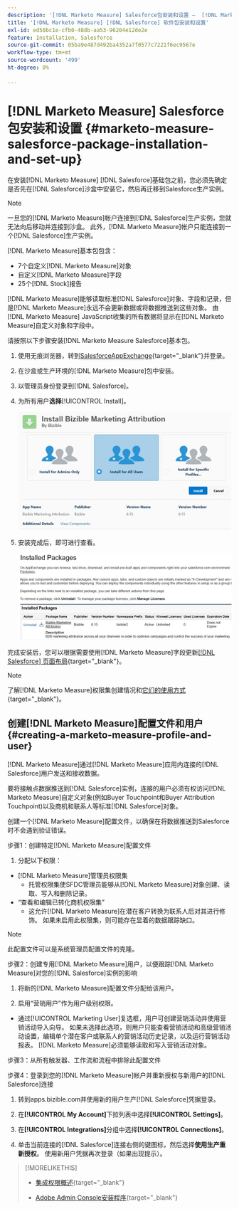 ```yaml
---
description: '[!DNL Marketo Measure] Salesforce包安装和设置 —  [!DNL Marketo Measure]'
title: '[!DNL Marketo Measure] [!DNL Salesforce] 软件包安装和设置'
exl-id: ed58bc1e-cfb0-48db-aa53-96204e12de2e
feature: Installation, Salesforce
source-git-commit: 05ba9e487d492ba4352a7f0577c7221f6ec9567e
workflow-type: tm+mt
source-wordcount: '499'
ht-degree: 0%

---
```


# [!DNL Marketo Measure] Salesforce包安装和设置 {#marketo-measure-salesforce-package-installation-and-set-up}

在安装[!DNL Marketo Measure] [!DNL Salesforce]基础包之前，您必须先确定是否先在[!DNL Salesforce]沙盒中安装它，然后再迁移到Salesforce生产实例。

>[!NOTE]
>
>一旦您的[!DNL Marketo Measure]帐户连接到[!DNL Salesforce]生产实例，您就无法向后移动并连接到沙盒。 此外，[!DNL Marketo Measure]帐户只能连接到一个[!DNL Salesforce]生产实例。

[!DNL Marketo Measure]基本包包含：

* 7个自定义[!DNL Marketo Measure]对象
* 自定义[!DNL Marketo Measure]字段
* 25个[!DNL Stock]报告

[!DNL Marketo Measure]能够读取标准[!DNL Salesforce]对象、字段和记录，但是[!DNL Marketo Measure]永远不会更新数据或将数据推送到这些对象。 由[!DNL Marketo Measure] JavaScript收集的所有数据将显示在[!DNL Marketo Measure]自定义对象和字段中。

请按照以下步骤安装[!DNL Marketo Measure Salesforce]基本包。

1. 使用无痕浏览器，转到[SalesforceAppExchange](https://appexchange.salesforce.com/appxListingDetail?listingId=a0N3000000B3KLuEAN){target="_blank"}并登录。

1. 在沙盒或生产环境的[!DNL Marketo Measure]包中安装。

1. 以管理员身份登录到[!DNL Salesforce]。

1. 为所有用户&#x200B;**选择**[!UICONTROL Install]。

   ![](assets/marketo-measure-salesforce-package-installation-and-set-up-1.png)

1. 安装完成后，即可进行查看。

   ![](assets/marketo-measure-salesforce-package-installation-and-set-up-2.png)

完成安装后，您可以根据需要使用[!DNL Marketo Measure]字段更新[[!DNL Salesforce] 页面布局](/help/configuration-and-setup/marketo-measure-and-salesforce/page-layout-instructions.md){target="_blank"}。

>[!NOTE]
>
>了解[!DNL Marketo Measure]权限集创建情况和[它们的使用方式](/help/configuration-and-setup/marketo-measure-and-salesforce/marketo-measure-permission-sets.md){target="_blank"}。

## 创建[!DNL Marketo Measure]配置文件和用户 {#creating-a-marketo-measure-profile-and-user}

[!DNL Marketo Measure]通过[!DNL Marketo Measure]应用内连接的[!DNL Salesforce]用户发送和接收数据。

要将接触点数据推送到[!DNL Salesforce]实例，连接的用户必须有权访问[!DNL Marketo Measure]自定义对象(例如Buyer Touchpoint和Buyer Attribution Touchpoint)以及商机和联系人等标准[!DNL Salesforce]对象。

创建一个[!DNL Marketo Measure]配置文件，以确保在将数据推送到Salesforce时不会遇到验证错误。

步骤1：创建特定[!DNL Marketo Measure]配置文件

1. 分配以下权限：

* [!DNL Marketo Measure]管理员权限集
   * 托管权限集使SFDC管理员能够从[!DNL Marketo Measure]对象创建、读取、写入和删除记录。
* “查看和编辑已转化商机权限集”
   * 这允许[!DNL Marketo Measure]在潜在客户转换为联系人后对其进行修饰。 如果未启用此权限集，则可能存在显着的数据跟踪缺口。

>[!NOTE]
>
>此配置文件可以是系统管理员配置文件的克隆。

步骤2：创建专用[!DNL Marketo Measure]用户，以便跟踪[!DNL Marketo Measure]对您的[!DNL Salesforce]实例的影响

1. 将新的[!DNL Marketo Measure]配置文件分配给该用户。

1. 启用“营销用户”作为用户级别权限。

* 通过[!UICONTROL Marketing User]复选框，用户可创建营销活动并使用营销活动导入向导。 如果未选择此选项，则用户只能查看营销活动和高级营销活动设置，编辑单个潜在客户或联系人的营销活动历史记录，以及运行营销活动报表。 [!DNL Marketo Measure]必须能够读取和写入营销活动对象。

步骤3：从所有触发器、工作流和流程中排除此配置文件

步骤4：登录到您的[!DNL Marketo Measure]帐户并重新授权与新用户的[!DNL Salesforce]连接

1. 转到apps.bizible.com并使用新的用户生产[!DNL Salesforce]凭据登录。

1. 在&#x200B;**[!UICONTROL My Account]**&#x200B;下拉列表中选择&#x200B;**[!UICONTROL Settings]**。

1. 在&#x200B;**[!UICONTROL Integrations]**&#x200B;分组中选择&#x200B;**[!UICONTROL Connections]**。

1. 单击当前连接的[!DNL Salesforce]连接右侧的键图标，然后选择&#x200B;**使用生产重新授权**。 使用新用户凭据再次登录（如果出现提示）。

>[!MORELIKETHIS]
>
>* [集成权限概述](/help/api-connections/utilizing-marketo-measures-api-connections/integration-permissions-overview.md){target="_blank"}
>
>* [Adobe Admin Console安装程序](/help/configuration-and-setup/getting-started-with-marketo-measure/adobe-admin-console-setup.md){target="_blank"}
